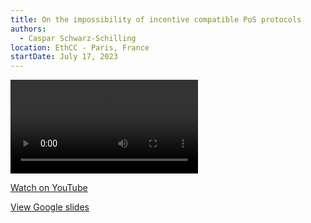 ```yaml
---
title: On the impossibility of incentive compatible PoS protocols
authors:
  - Caspar Schwarz-Schilling
location: EthCC - Paris, France
startDate: July 17, 2023
---
```


<video src="https://www.youtube.com/live/sJBZGqAT7gE?si=vSp2s4WPl2zBusJa"></video>

[Watch on YouTube](https://www.youtube.com/live/sJBZGqAT7gE?si=vSp2s4WPl2zBusJa)

[View Google slides](https://docs.google.com/presentation/d/1oyGQRAE6pmYjJzdGPz6h9JhTTlJUC65GbnDO52IRYG8/edit?usp=sharing)
